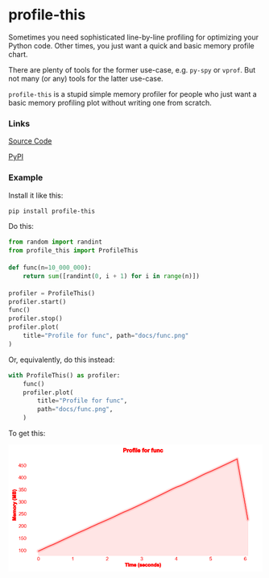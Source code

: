 # profile-this

Sometimes you need sophisticated line-by-line profiling for optimizing your Python code. Other times, you just want a quick and basic memory profile chart.

There are plenty of tools for the former use-case, e.g. `py-spy` or `vprof`. But not many (or any) tools for the latter use-case.

`profile-this` is a stupid simple memory profiler for people who just want a basic memory profiling plot without writing one from scratch.

### Links

[Source Code](https://github.com/michaelthomasletts/profile-this)

[PyPI](https://pypi.org/project/profile-this/)

### Example

Install it like this:

```bash
pip install profile-this
```

Do this:

```python
from random import randint
from profile_this import ProfileThis

def func(n=10_000_000):
    return sum([randint(0, i + 1) for i in range(n)])

profiler = ProfileThis()
profiler.start()
func()
profiler.stop()
profiler.plot(
    title="Profile for func", path="docs/func.png"
)
```

Or, equivalently, do this instead:

```python
with ProfileThis() as profiler:
    func()
    profiler.plot(
        title="Profile for func",
        path="docs/func.png",
    )
```

To get this:

![func image](https://raw.githubusercontent.com/michaelthomasletts/profile-this/refs/heads/main/docs/func.png)